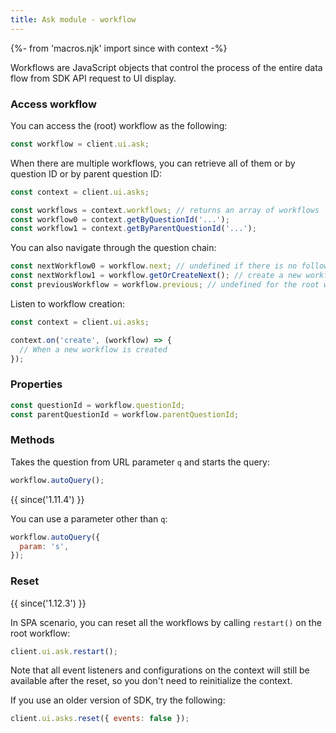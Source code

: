 ```yaml
---
title: Ask module - workflow
---
```


{%- from 'macros.njk' import since with context -%}

Workflows are JavaScript objects that control the process of the entire data flow from SDK API request to UI display. 

### Access workflow

You can access the (root) workflow as the following:

```js
const workflow = client.ui.ask;
```

When there are multiple workflows, you can retrieve all of them or by question ID or by parent question ID:

```js
const context = client.ui.asks;

const workflows = context.workflows; // returns an array of workflows
const workflow0 = context.getByQuestionId('...');
const workflow1 = context.getByParentQuestionId('...');
```

You can also navigate through the question chain:

```js
const nextWorkflow0 = workflow.next; // undefined if there is no follow-up question
const nextWorkflow1 = workflow.getOrCreateNext(); // create a new workflow if absent
const previousWorkflow = workflow.previous; // undefined for the root workflow
```

Listen to workflow creation:

```js
const context = client.ui.asks;

context.on('create', (workflow) => {
  // When a new workflow is created
});
```

### Properties

```js
const questionId = workflow.questionId;
const parentQuestionId = workflow.parentQuestionId;
```

### Methods

Takes the question from URL parameter `q` and starts the query:

```js
workflow.autoQuery();
```

{{ since('1.11.4') }}

You can use a parameter other than `q`:

```js
workflow.autoQuery({
  param: 's',
});
```

### Reset

{{ since('1.12.3') }}

In SPA scenario, you can reset all the workflows by calling `restart()` on the root workflow:

```js
client.ui.ask.restart();
```

Note that all event listeners and configurations on the context will still be available after the reset, so you don't need to reinitialize the context.

If you use an older version of SDK, try the following:

```js
client.ui.asks.reset({ events: false });
```
